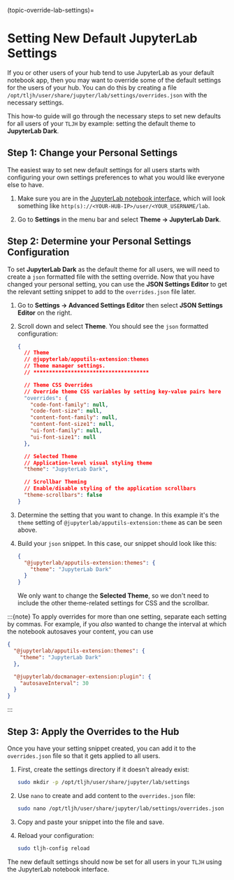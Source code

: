 (topic-override-lab-settings)=

# Setting New Default JupyterLab Settings

If you or other users of your hub tend to use JupyterLab as your default notebook app,
then you may want to override some of the default settings for the users of your hub.
You can do this by creating a file `/opt/tljh/user/share/jupyter/lab/settings/overrides.json`
with the necessary settings.

This how-to guide will go through the necessary steps to set new defaults
for all users of your `TLJH` by example: setting the default theme to **JupyterLab Dark**.

## Step 1: Change your Personal Settings

The easiest way to set new default settings for all users starts with
configuring your own settings preferences to what you would like everyone else to have.

1. Make sure you are in the [JupyterLab notebook interface](#howto/user-env/notebook-interfaces),
   which will look something like `http(s)://<YOUR-HUB-IP>/user/<YOUR_USERNAME/lab`.

1. Go to **Settings** in the menu bar and select **Theme -> JupyterLab Dark**.

## Step 2: Determine your Personal Settings Configuration

To set **JupyterLab Dark** as the default theme for all users, we will need to create
a `json` formatted file with the setting override. Now that you have changed your
personal setting, you can use the **JSON Settings Editor** to get the relevant
setting snippet to add to the `overrides.json` file later.

1. Go to **Settings -> Advanced Settings Editor** then select **JSON Settings Editor** on the right.

1. Scroll down and select **Theme**. You should see the `json` formatted configuration:

   ```json
   {
     // Theme
     // @jupyterlab/apputils-extension:themes
     // Theme manager settings.
     // *************************************

     // Theme CSS Overrides
     // Override theme CSS variables by setting key-value pairs here
     "overrides": {
       "code-font-family": null,
       "code-font-size": null,
       "content-font-family": null,
       "content-font-size1": null,
       "ui-font-family": null,
       "ui-font-size1": null
     },

     // Selected Theme
     // Application-level visual styling theme
     "theme": "JupyterLab Dark",

     // Scrollbar Theming
     // Enable/disable styling of the application scrollbars
     "theme-scrollbars": false
   }
   ```

1. Determine the setting that you want to change. In this example it's the `theme`
   setting of `@jupyterlab/apputils-extension:theme` as can be seen above.

1. Build your `json` snippet. In this case, our snippet should look like this:
   ```json
   {
     "@jupyterlab/apputils-extension:themes": {
       "theme": "JupyterLab Dark"
     }
   }
   ```
   We only want to change the **Selected Theme**, so we don't need to include
   the other theme-related settings for CSS and the scrollbar.

:::{note}
To apply overrides for more than one setting, separate each setting by commas. For example,
if you _also_ wanted to change the interval at which the notebook autosaves your content, you can use

```json
{
  "@jupyterlab/apputils-extension:themes": {
    "theme": "JupyterLab Dark"
  },

  "@jupyterlab/docmanager-extension:plugin": {
    "autosaveInterval": 30
  }
}
```

:::

## Step 3: Apply the Overrides to the Hub

Once you have your setting snippet created, you can add it to the `overrides.json` file
so that it gets applied to all users.

1. First, create the settings directory if it doesn't already exist:

   ```bash
   sudo mkdir -p /opt/tljh/user/share/jupyter/lab/settings
   ```

1. Use `nano` to create and add content to the `overrides.json` file:

   ```bash
   sudo nano /opt/tljh/user/share/jupyter/lab/settings/overrides.json
   ```

1. Copy and paste your snippet into the file and save.

1. Reload your configuration:
   ```bash
   sudo tljh-config reload
   ```

The new default settings should now be set for all users in your `TLJH` using the
JupyterLab notebook interface.
